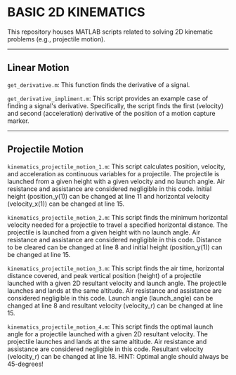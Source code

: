 # BASIC 2D KINEMATICS 
This repository houses MATLAB scripts related to solving 2D kinematic problems (e.g., projectile motion). 

---

## Linear Motion
`get_derivative.m`: This function finds the derivative of a signal.

`get_derivative_impliment.m`: This script provides an example case of finding a signal's derivative. Specifically, the script finds the first (velocity) and second (acceleration) derivative of the position of a motion capture marker. 

---

## Projectile Motion

`kinematics_projectile_motion_1.m`: This script calculates position, velocity, and acceleration as continuous variables for a projectile. The projectile is launched from a given height with a given velocity and no launch angle. Air resistance and assistance are considered negligible in this code. Initial height (position_y(1)) can be changed at line 11 and horizontal velocity (velocity_x(1)) can be changed at line 15.

`kinematics_projectile_motion_2.m`: This script finds the minimum horizontal velocity needed for a projectile to travel a specified horizontal distance. The projectile is launched from a given height with no launch angle. Air resistance and assistance are considered negligible in this code. Distance to be cleared can be changed at line 8 and initial height (position_y(1)) can be changed at line 15.

`kinematics_projectile_motion_3.m`: This script finds the air time, horizontal distance covered, and peak vertical position (height) of a projectile launched with a given 2D resultant velocity and launch angle. The projectile launches and lands at the same altitude. Air resistance and assistance are considered negligible in this code. Launch angle (launch_angle) can be changed at line 8 and resultant velocity (velocity_r) can be changed at line 15.

`kinematics_projectile_motion_4.m`: This script finds the optimal launch angle for a projectile launched with a given 2D resultant velocity. The projectile launches and lands at the same altitude. Air resistance and assistance are considered negligible in this code. Resultant velocity (velocity_r) can be changed at line 18. HINT: Optimal angle should always be 45-degrees!
